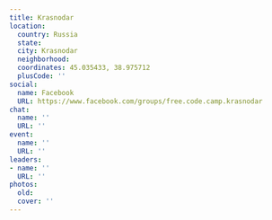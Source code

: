 ```yaml
---
title: Krasnodar
location:
  country: Russia
  state: 
  city: Krasnodar
  neighborhood: 
  coordinates: 45.035433, 38.975712
  plusCode: ''
social:
  name: Facebook
  URL: https://www.facebook.com/groups/free.code.camp.krasnodar
chat:
  name: ''
  URL: ''
event:
  name: ''
  URL: ''
leaders:
- name: ''
  URL: ''
photos:
  old: 
  cover: ''
---
```


